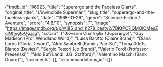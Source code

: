 {"tmdb_id": 106923, "title": "Superargo and the Faceless Giants", "original_title": "L'invincibile Superman", "slug_title": "superargo-and-the-faceless-giants", "date": "1968-01-26", "genre": "Science-Fiction / Aventure", "score": "4.8/10", "synopsis": "", "image": "https://image.tmdb.org/t/p/w185_and_h278_bestv2/7BKtPC7IQMQlCMesZqlQhegtpUg.jpg", "actors": ["Giovanni Cianfriglia (Superargo)", "Guy Madison (Prof. Wendland Wond)", "Luisa Baratto (Claire Brand)", "Diana Lorys (Gloria Devon)", "Aldo Sambrell (Kamir / Pao-Ki)", "Tom\u00e1s Blanco (Davies)", "Sergio Testori (Jo Brand)", "Valerio Tordi (Professor Presenski)", "Aldo Bufi Landi (J.G. Stafford)", "Valentino Macchi (Bank Guard)"], "comments": [], "recommandations_id": []}